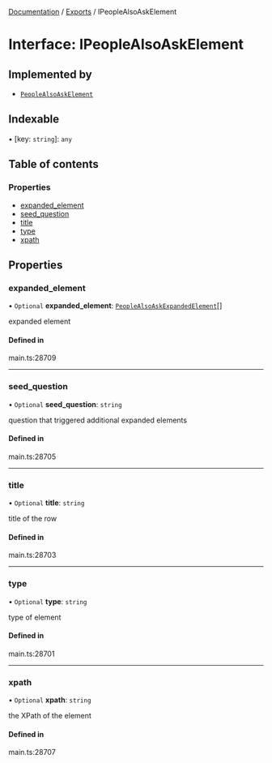 [Documentation](../README.md) / [Exports](../modules.md) / IPeopleAlsoAskElement

# Interface: IPeopleAlsoAskElement

## Implemented by

- [`PeopleAlsoAskElement`](../classes/PeopleAlsoAskElement.md)

## Indexable

▪ [key: `string`]: `any`

## Table of contents

### Properties

- [expanded\_element](IPeopleAlsoAskElement.md#expanded_element)
- [seed\_question](IPeopleAlsoAskElement.md#seed_question)
- [title](IPeopleAlsoAskElement.md#title)
- [type](IPeopleAlsoAskElement.md#type)
- [xpath](IPeopleAlsoAskElement.md#xpath)

## Properties

### expanded\_element

• `Optional` **expanded\_element**: [`PeopleAlsoAskExpandedElement`](../classes/PeopleAlsoAskExpandedElement.md)[]

expanded element

#### Defined in

main.ts:28709

___

### seed\_question

• `Optional` **seed\_question**: `string`

question that triggered additional expanded elements

#### Defined in

main.ts:28705

___

### title

• `Optional` **title**: `string`

title of the row

#### Defined in

main.ts:28703

___

### type

• `Optional` **type**: `string`

type of element

#### Defined in

main.ts:28701

___

### xpath

• `Optional` **xpath**: `string`

the XPath of the element

#### Defined in

main.ts:28707
